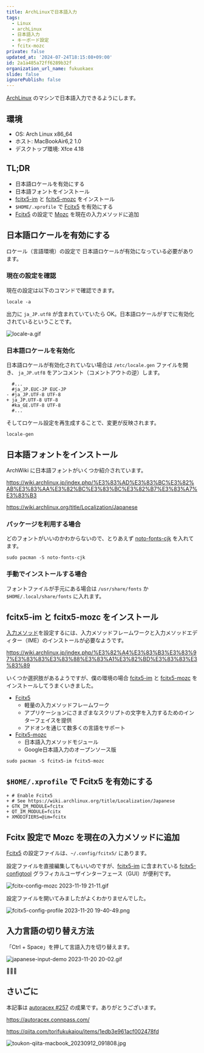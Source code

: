 ```yaml
---
title: ArchLinuxで日本語入力
tags:
  - Linux
  - archLinux
  - 日本語入力
  - キーボード設定
  - fcitx-mozc
private: false
updated_at: '2024-07-24T18:15:08+09:00'
id: 2a1a485a72ff6289b32f
organization_url_name: fukuokaex
slide: false
ignorePublish: false
---
```


[ArchLinux] のマシンで日本語入力できるようにします。


## 環境

- OS: Arch Linux x86_64
- ホスト: MacBookAir6,2 1.0
- デスクトップ環境: Xfce 4.18

## TL;DR

- 日本語ロケールを有効にする
- 日本語フォントをインストール
- [fcitx5-im] と [fcitx5-mozc] をインストール　
- `$HOME/.xprofile` で [Fcitx5] を有効にする
- [Fcitx5] の設定で [Mozc] を現在の入力メソッドに追加


## 日本語ロケールを有効にする

ロケール（言語環境）の設定で 日本語ロケールが有効になっている必要があります。

### 現在の設定を確認

現在の設定は以下のコマンドで確認できます。

```shell:terminal
locale -a
```

出力に `ja_JP.utf8` が含まれていていたら OK。日本語ロケールがすでに有効化されているということです。

![locale-a.gif](https://qiita-image-store.s3.ap-northeast-1.amazonaws.com/0/82804/f6443bc8-4c74-9e08-6c5f-ca0ace24f531.gif)

### 日本語ロケールを有効化

日本語ロケールが有効化されていない場合は `/etc/locale.gen` ファイルを開き、 `ja_JP.utf8` をアンコメント（コメントアウトの逆）します。

```diff_shell:/etc/locale.gen
  #...
  #ja_JP.EUC-JP EUC-JP
- #ja_JP.UTF-8 UTF-8
+ ja_JP.UTF-8 UTF-8
  #ka_GE.UTF-8 UTF-8
  #...
```

そしてロケール設定を再生成することで、変更が反映されます。

```shell:terminal
locale-gen
```

## 日本語フォントをインストール

ArchWiki に日本語フォントがいくつか紹介されています。


https://wiki.archlinux.jp/index.php/%E3%83%AD%E3%83%BC%E3%82%AB%E3%83%AA%E3%82%BC%E3%83%BC%E3%82%B7%E3%83%A7%E3%83%B3


https://wiki.archlinux.org/title/Localization/Japanese


### パッケージを利用する場合

どのフォントがいいのかわからないので、とりあえず [noto-fonts-cjk] を入れてます。

```shell:terminal
sudo pacman -S noto-fonts-cjk
```

### 手動でインストールする場合

フォントファイルが手元にある場合は `/usr/share/fonts` か `$HOME/.local/share/fonts` に入れます。

## fcitx5-im と fcitx5-mozc をインストール　

[入力メソッド]を設定するには、入力メソッドフレームワークと入力メソッドエディター（IME）のインストールが必要なようです。


https://wiki.archlinux.jp/index.php/%E3%82%A4%E3%83%B3%E3%83%97%E3%83%83%E3%83%88%E3%83%A1%E3%82%BD%E3%83%83%E3%83%89


いくつか選択肢があるようですが、僕の環境の場合 [fcitx5-im] と [fcitx5-mozc] をインストールしてうまくいきました。

- [Fcitx5]
  - 軽量の入力メソッドフレームワーク
  - アプリケーションにさまざまなスクリプトの文字を入力するためのインターフェイスを提供
  - アドオンを通じて数多くの言語をサポート
- [Fcitx5-mozc]
  - 日本語入力メソッドモジュール
  - Google日本語入力のオープンソース版

```shell:terminal
sudo pacman -S fcitx5-im fcitx5-mozc
```

## `$HOME/.xprofile` で Fcitx5 を有効にする

```diff_shell:$HOME/.xprofile
+ # Enable Fcitx5
+ # See https://wiki.archlinux.org/title/Localization/Japanese
+ GTK_IM_MODULE=fcitx
+ QT_IM_MODULE=fcitx
+ XMODIFIERS=@im=fcitx
```

## Fcitx 設定で Mozc を現在の入力メソッドに追加

[Fcitx5] の設定ファイルは、`~/.config/fcitx5/` にあります。

設定ファイルを直接編集してもいいのですが、[fcitx5-im] に含まれている [fcitx5-configtool] グラフィカルユーザインターフェース（GUI）が便利です。

![fcitx-config-mozc 2023-11-19 21-11.gif](https://qiita-image-store.s3.ap-northeast-1.amazonaws.com/0/82804/06cd4c02-122f-ce10-54c0-d8fa1a9764b2.gif)

設定ファイルを開いてみましたがよくわかりませんでした。

![fcitx5-config-profile 2023-11-20 19-40-49.png](https://qiita-image-store.s3.ap-northeast-1.amazonaws.com/0/82804/bfaffb38-fd6c-7600-b4f5-f98d683e2674.png)

## 入力言語の切り替え方法

「Ctrl + Space」を押して言語入力を切り替えます。

![japanese-input-demo 2023-11-20 20-02.gif](https://qiita-image-store.s3.ap-northeast-1.amazonaws.com/0/82804/578334d8-7d73-e7a0-11fd-d629f72a16e0.gif)

:tada::tada::tada:

## さいごに

本記事は [autoracex #257](https://autoracex.connpass.com/event/300536/) の成果です。ありがとうございます。

https://autoracex.connpass.com/

https://qiita.com/torifukukaiou/items/1edb3e961acf002478fd

![toukon-qiita-macbook_20230912_091808.jpg](https://qiita-image-store.s3.ap-northeast-1.amazonaws.com/0/82804/fd5c55ec-4fe0-8af6-59bc-bab1ef3d182b.jpeg)

<!-- begin hyperlinks -->
[ArchLinux]: https://wiki.archlinux.jp/index.php/Arch_Linux
[Fcitx5]: https://wiki.archlinux.jp/index.php/Fcitx5
[fcitx5-im]: https://archlinux.org/groups/x86_64/fcitx5-im/
[fcitx5-mozc]: https://archlinux.org/packages/extra/x86_64/fcitx5-mozc
[Mozc]: https://wiki.archlinux.jp/index.php/Mozc
[fcitx5-configtool]: https://archlinux.org/packages/extra/x86_64/fcitx5-configtool/
[入力メソッド]: https://wiki.archlinux.jp/index.php/%E3%82%A4%E3%83%B3%E3%83%97%E3%83%83%E3%83%88%E3%83%A1%E3%82%BD%E3%83%83%E3%83%89
[noto-fonts-cjk]: https://github.com/notofonts/noto-cjk
<!-- end hyperlinks -->

